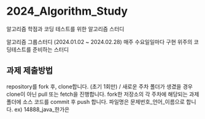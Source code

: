 # 2024_Algorithm_Study
알고리즘 학점과 코딩 테스트를 위한 알고리즘 스터디

알고리즘 그룹스터디 (2024.01.02 ~ 2024.02.28)
매주 수요일일마다 구현 위주의 코딩테스트를 준비하는 스터디

## 과제 제출방법

repository를 fork 후, clone합니다. (초기 1회만) / 새로운 주차 폴더가 생겼을 경우 clone이 아닌 pull 또는 fetch을 진행합니다.
fork한 저장소의 각 주차에 해당되는 과제 폴더에 소스 코드를 commit 후 push 합니다. 파일명은 문제번호_언어_이름으로 합니다. ex) 14888_java_한가은
